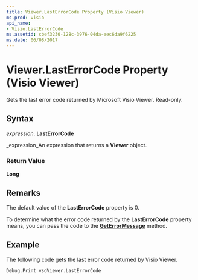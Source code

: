 ```yaml
---
title: Viewer.LastErrorCode Property (Visio Viewer)
ms.prod: visio
api_name:
- Visio.LastErrorCode
ms.assetid: cbef3230-128c-3976-04da-eec6da9f6225
ms.date: 06/08/2017
---
```



# Viewer.LastErrorCode Property (Visio Viewer)

Gets the last error code returned by Microsoft Visio Viewer. Read-only.


## Syntax

 _expression_. **LastErrorCode**

 _expression_An expression that returns a  **Viewer** object.


### Return Value

 **Long**


## Remarks

The default value of the  **LastErrorCode** property is 0.

To determine what the error code returned by the  **LastErrorCode** property means, you can pass the code to the **[GetErrorMessage](Visio.GetErrorMessage.md)** method.


## Example

The following code gets the last error code returned by Visio Viewer.


```vb
Debug.Print vsoViewer.LastErrorCode
```


